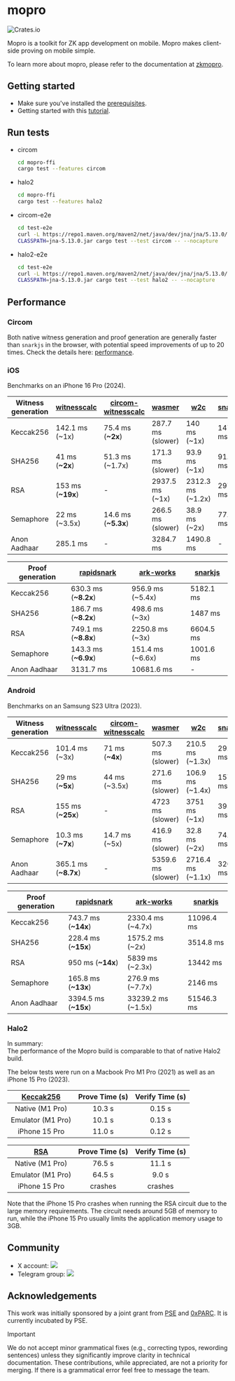 # mopro

![Crates.io](https://img.shields.io/crates/v/mopro-ffi?label=mopro-ffi&style=flat-square)

Mopro is a toolkit for ZK app development on mobile. Mopro makes client-side proving on mobile simple.

To learn more about mopro, please refer to the documentation at [zkmopro](https://zkmopro.org/docs/intro).

## Getting started

-   Make sure you've installed the [prerequisites](https://zkmopro.org/docs/prerequisites).
-   Getting started with this [tutorial](https://zkmopro.org/docs/getting-started).

## Run tests

-   circom
    ```sh
    cd mopro-ffi
    cargo test --features circom
    ```
-   halo2
    ```sh
    cd mopro-ffi
    cargo test --features halo2
    ```
-   circom-e2e
    ```sh
    cd test-e2e
    curl -L https://repo1.maven.org/maven2/net/java/dev/jna/jna/5.13.0/jna-5.13.0.jar -o jna-5.13.0.jar
    CLASSPATH=jna-5.13.0.jar cargo test --test circom -- --nocapture
    ```
-   halo2-e2e
    ```sh
    cd test-e2e
    curl -L https://repo1.maven.org/maven2/net/java/dev/jna/jna/5.13.0/jna-5.13.0.jar -o jna-5.13.0.jar
    CLASSPATH=jna-5.13.0.jar cargo test --test halo2 -- --nocapture
    ```

## Performance

### Circom

Both native witness generation and proof generation are generally faster than `snarkjs` in the browser, with potential speed improvements of up to 20 times.
Check the details here: [performance](https://zkmopro.org/docs/performance).

### iOS

Benchmarks on an iPhone 16 Pro (2024).

| Witness generation | [witnesscalc](https://github.com/0xPolygonID/witnesscalc) | [circom-witnesscalc](https://github.com/iden3/circom-witnesscalc) | [wasmer](https://github.com/arkworks-rs/circom-compat) | [w2c](https://github.com/vimwitch/rust-witness) | [snarkjs](https://github.com/iden3/snarkjs) |
|-------------------|-----------------------------------------------------------|------------------------------------------------------------------|-----------------------------------------------------|------------------------------------------------|---------------------------------------------|
| Keccak256 | 142.1 ms (~1x) | 75.4 ms (**~2x**) | 287.7 ms (slower) | 140 ms (~1x) | 147.1 ms |
| SHA256 | 41 ms (**~2x**) | 51.3 ms (~1.7x) | 171.3 ms (slower) | 93.9 ms (~1x) | 91.8 ms |
| RSA | 153 ms (**~19x**) | - | 2937.5 ms (~1x) | 2312.3 ms (~1.2x) | 2979.5 ms |
| Semaphore | 22 ms (~3.5x) | 14.6 ms (**~5.3x**) | 266.5 ms (slower) | 38.9 ms (~2x) | 77.6 ms |
| Anon Aadhaar | 285.1 ms | - | 3284.7 ms | 1490.8 ms | - |

| Proof generation | [rapidsnark](https://github.com/iden3/rapidsnark) | [ark-works](https://github.com/arkworks-rs/circom-compat) | [snarkjs](https://github.com/iden3/snarkjs) |
|-----------------|---------------------------------------------------|-------------------------------------------------------|---------------------------------------------|
| Keccak256 | 630.3 ms (**~8.2x**) | 956.9 ms (~5.4x) | 5182.1 ms |
| SHA256 | 186.7 ms (**~8.2x**) | 498.6 ms (~3x) | 1487 ms |
| RSA | 749.1 ms (**~8.8x**) | 2250.8 ms (~3x) | 6604.5 ms |
| Semaphore | 143.3 ms (**~6.9x**) | 151.4 ms (~6.6x) | 1001.6 ms |
| Anon Aadhaar | 3131.7 ms | 10681.6 ms | - |

### Android

Benchmarks on an Samsung S23 Ultra (2023).

| Witness generation | [witnesscalc](https://github.com/0xPolygonID/witnesscalc) | [circom-witnesscalc](https://github.com/iden3/circom-witnesscalc) | [wasmer](https://github.com/arkworks-rs/circom-compat) | [w2c](https://github.com/vimwitch/rust-witness) | [snarkjs](https://github.com/iden3/snarkjs) |
|-------------------|-----------------------------------------------------------|------------------------------------------------------------------|-----------------------------------------------------|------------------------------------------------|---------------------------------------------|
| Keccak256 | 101.4 ms (~3x) | 71 ms (**~4x**) | 507.3 ms (slower) | 210.5 ms (~1.3x) | 292.3 ms |
| SHA256 | 29 ms (**~5x**) | 44 ms (~3.5x) | 271.6 ms (slower) | 106.9 ms (~1.4x) | 157.9 ms |
| RSA | 155 ms (**~25x**) | - | 4723 ms (slower) | 3751 ms (~1x) | 3958 ms |
| Semaphore | 10.3 ms (**~7x**) | 14.7 ms (~5x) | 416.9 ms (slower) | 32.8 ms (~2x) | 74.1 ms |
| Anon Aadhaar | 365.1 ms (**~8.7x**) | - | 5359.6 ms (slower) | 2716.4 ms (~1.1x) | 3207.5 ms |

| Proof generation | [rapidsnark](https://github.com/iden3/rapidsnark) | [ark-works](https://github.com/arkworks-rs/circom-compat) | [snarkjs](https://github.com/iden3/snarkjs) |
|-----------------|---------------------------------------------------|-------------------------------------------------------|---------------------------------------------|
| Keccak256 | 743.7 ms (**~14x**) | 2330.4 ms (~4.7x) | 11096.4 ms |
| SHA256 | 228.4 ms (**~15x**) | 1575.2 ms (~2x) | 3514.8 ms |
| RSA | 950 ms (**~14x**) | 5839 ms (~2.3x) | 13442 ms |
| Semaphore | 165.8 ms (**~13x**) | 276.9 ms (~7.7x) | 2146 ms |
| Anon Aadhaar | 3394.5 ms (**~15x**) | 33239.2 ms (~1.5x) | 51546.3 ms |

### Halo2

In summary: <br/>
The performance of the Mopro build is comparable to that of native Halo2 build. <br/>

The below tests were run on a Macbook Pro M1 Pro (2021) as well as an iPhone 15 Pro (2023).

| [Keccak256](https://github.com/ElusAegis/halo2-keccak-stable.git) | Prove Time (s) | Verify Time (s) |
| :---------------------------------------------------------------: | :------------: | :-------------: |
|                          Native (M1 Pro)                          |     10.3 s     |     0.15 s      |
|                         Emulator (M1 Pro)                         |     10.1 s     |     0.13 s      |
|                           iPhone 15 Pro                           |     11.0 s     |     0.12 s      |

| [RSA](https://github.com/ElusAegis/halo2-rsa-mopro.git) | Prove Time (s) | Verify Time (s) |
| :-----------------------------------------------------: | :------------: | :-------------: |
|                     Native (M1 Pro)                     |     76.5 s     |     11.1 s      |
|                    Emulator (M1 Pro)                    |     64.5 s     |      9.0 s      |
|                      iPhone 15 Pro                      |    crashes     |     crashes     |

Note that the iPhone 15 Pro crashes when running the RSA circuit due to the large memory requirements. The circuit needs
around 5GB of memory to run, while the iPhone 15 Pro usually limits the application memory usage to 3GB.

## Community

-   X account: <a href="https://twitter.com/zkmopro"><img src="https://img.shields.io/twitter/follow/zkmopro?style=flat-square&logo=x&label=zkmopro"></a>
-   Telegram group: <a href="https://t.me/zkmopro"><img src="https://img.shields.io/badge/telegram-@zkmopro-blue.svg?style=flat-square&logo=telegram"></a>

## Acknowledgements

This work was initially sponsored by a joint grant from [PSE](https://pse.dev/) and [0xPARC](https://0xparc.org/). It is currently incubated by PSE.


> [!IMPORTANT]
> We do not accept minor grammatical fixes (e.g., correcting typos, rewording sentences) unless they significantly improve clarity in technical documentation. These contributions, while appreciated, are not a priority for merging. If there is a grammatical error feel free to message the team.

